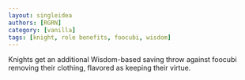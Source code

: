 ```yaml
---
layout: singleidea
authors: [RGRN]
category: [vanilla]
tags: [knight, role benefits, foocubi, wisdom]
---
```

Knights get an additional Wisdom-based saving throw against foocubi removing
their clothing, flavored as keeping their virtue.
